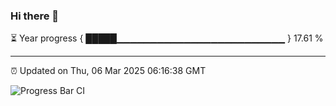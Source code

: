 ### Hi there 👋

⏳ Year progress { █████▁▁▁▁▁▁▁▁▁▁▁▁▁▁▁▁▁▁▁▁▁▁▁▁▁ } 17.61 %

---

⏰ Updated on Thu, 06 Mar 2025 06:16:38 GMT

![Progress Bar CI](https://github.com/code-lakshay/GitHub-Actions-Demo/workflows/Progress%20Bar%20CI/badge.svg)
